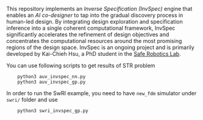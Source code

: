 This repository implements an *Inverse Specification (InvSpec)* engine that enables an *AI co-designer* to tap into the gradual discovery process in human-led design.
By integrating design exploration and specification inference into a single coherent computational framework, InvSpec significantly accelerates the refinement of design objectives and concentrates the computational resources around the most promising regions of the design space.
InvSpec is an ongoing project and is primarily developed by Kai-Chieh Hsu, a PhD student in the [Safe Robotics Lab](https://saferobotics.princeton.edu).

You can use following scripts to get results of STR problem
```shell
    python3 auv_invspec_nn.py
    python3 auv_invspec_gp.py
```
In order to run the SwRI example, you need to have `new_fdm` simulator under `swri/` folder and use
```shell
    python3 swri_invspec_gp.py
```